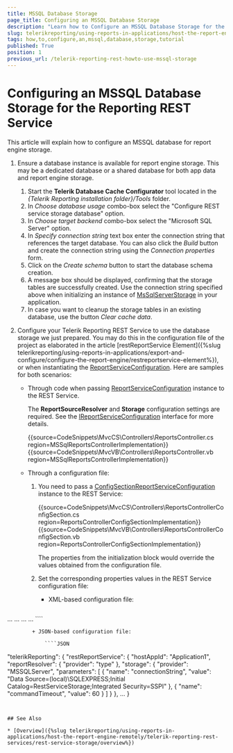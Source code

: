 ```yaml
---
title: MSSQL Database Storage
page_title: Configuring an MSSQL Database Storage
description: "Learn how to Configure an MSSQL Database Storage for the Telerik Reporting REST Service in this Tutorial."
slug: telerikreporting/using-reports-in-applications/host-the-report-engine-remotely/telerik-reporting-rest-services/rest-service-storage/how-to-configure-an-mssql-database-storage
tags: how,to,configure,an,mssql,database,storage,tutorial
published: True
position: 1
previous_url: /telerik-reporting-rest-howto-use-mssql-storage
---
```


# Configuring an MSSQL Database Storage for the Reporting REST Service

This article will explain how to configure an MSSQL database for report engine storage.

1. Ensure a database instance is available for report engine storage. This may be a dedicated database or a shared database for both app data and report engine storage.

	1. Start the __Telerik Database Cache Configurator__ tool located in the *{Telerik Reporting installation folder}/Tools* folder.
	1. In *Choose database usage* combo-box select the "Configure REST service storage database" option.
	1. In *Choose target backend* combo-box select the "Microsoft SQL Server" option.
	1. In *Specify connection string* text box enter the connection string that references the target database. You can also click the *Build* button and create the connection string using the *Connection properties* form.
	1. Click on the *Create schema* button to start the database schema creation.
	1. A message box should be displayed, confirming that the storage tables are successfully created. Use the connection string specified above when initializing an instance of [MsSqlServerStorage](/api/Telerik.Reporting.Cache.MsSqlServerStorage) in your application.
	1. In case you want to cleanup the storage tables in an existing database, use the button *Clear cache data*.

1. Configure your Telerik Reporting REST Service to use the database storage we just prepared. You may do this in the configuration file of the project as elaborated in the article [restReportService Element]({%slug telerikreporting/using-reports-in-applications/export-and-configure/configure-the-report-engine/restreportservice-element%}), or when instantiating the [ReportServiceConfiguration](/api/Telerik.Reporting.Services.ReportServiceConfiguration). Here are samples for both scenarios:

	+ Through code when passing [ReportServiceConfiguration](/api/Telerik.Reporting.Services.ReportServiceConfiguration) instance to the REST Service.

		The __ReportSourceResolver__ and __Storage__ configuration settings are required. See the [IReportServiceConfiguration](/api/Telerik.Reporting.Services.IReportServiceConfiguration) interface for more details.

		{{source=CodeSnippets\MvcCS\Controllers\ReportsController.cs region=MSSqlReportsControllerImplementation}}
		{{source=CodeSnippets\MvcVB\Controllers\ReportsController.vb region=MSSqlReportsControllerImplementation}}


	+ Through a configuration file:

		1. You need to pass a [ConfigSectionReportServiceConfiguration](/api/Telerik.Reporting.Services.ConfigSectionReportServiceConfiguration) instance to the REST Service:

			{{source=CodeSnippets\MvcCS\Controllers\ReportsControllerConfigSection.cs region=ReportsControllerConfigSectionImplementation}}
			{{source=CodeSnippets\MvcVB\Controllers\ReportsControllerConfigSection.vb region=ReportsControllerConfigSectionImplementation}}


			The properties from the initialization block would override the values obtained from the configuration file.

		1. Set the corresponding properties values in the REST Service configuration file:

			+ XML-based configuration file:

				````XML
<configuration>
				...
					<Telerik.Reporting>
						<restReportService hostAppId="Application1" workerCount="4" reportSharingTimeout="10" clientSessionTimeout="10" exceptionsVerbosity="detailed">
							<reportResolver provider="type" />
							<storage provider="MSSQLServer">
							<parameters>
								<parameter name="connectionString" value="Data Source=(local)\SQLEXPRESS;Initial Catalog=RestServiceStorage;Integrated Security=SSPI" />
								<parameter name="commandTimeout" value="60" />
							</parameters>
							</storage>
						...
						</restReportService>
					...
					</Telerik.Reporting>
				...
				</configuration>
````


			+ JSON-based configuration file:

				````JSON
"telerikReporting": {
					"restReportService": {
						"hostAppId": "Application1",
						"reportResolver": {
							"provider": "type"
						},
						"storage": {
							"provider": "MSSQLServer",
							"parameters": [
								{
									"name": "connectionString",
									"value": "Data Source=(local)\SQLEXPRESS;Initial Catalog=RestServiceStorage;Integrated Security=SSPI"
								},
								{
									"name": "commandTimeout",
									"value": 60
								}
							]
						}
					},
				...
				}
````


## See Also

* [Overview]({%slug telerikreporting/using-reports-in-applications/host-the-report-engine-remotely/telerik-reporting-rest-services/rest-service-storage/overview%})
